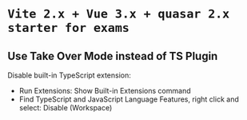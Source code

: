 # `Vite 2.x + Vue 3.x + quasar 2.x starter for exams`

## Use Take Over Mode instead of TS Plugin
Disable built-in TypeScript extension:
- Run Extensions: Show Built-in Extensions command
- Find TypeScript and JavaScript Language Features, right click and select: Disable (Workspace)
